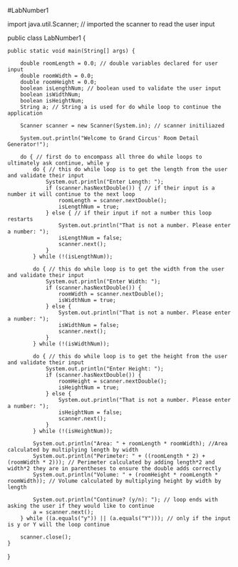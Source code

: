 #LabNumber1


import java.util.Scanner; // imported the scanner to read the user input

public class LabNumber1 {

	public static void main(String[] args) {

		double roomLength = 0.0; // double variables declared for user input
		double roomWidth = 0.0;
		double roomHeight = 0.0;
		boolean isLengthNum; // boolean used to validate the user input
		boolean isWidthNum;
		boolean isHeightNum;
		String a; // String a is used for do while loop to continue the application

		Scanner scanner = new Scanner(System.in); // scanner initiliazed

		System.out.println("Welcome to Grand Circus' Room Detail Generator!");

		do { // first do to encompass all three do while loops to ultimately ask continue, while y
			do { // this do while loop is to get the length from the user and validate their input
				System.out.println("Enter Length: ");
				if (scanner.hasNextDouble()) { // if their input is a number it will continue to the next loop
					roomLength = scanner.nextDouble();
					isLengthNum = true;
				} else { // if their input if not a number this loop restarts
					System.out.println("That is not a number. Please enter a number: ");
					isLengthNum = false;
					scanner.next();
				}
			} while (!(isLengthNum));

			do { // this do while loop is to get the width from the user and validate their input
				System.out.println("Enter Width: ");
				if (scanner.hasNextDouble()) {
					roomWidth = scanner.nextDouble();
					isWidthNum = true;
				} else {
					System.out.println("That is not a number. Please enter a number: ");
					isWidthNum = false;
					scanner.next();
				}
			} while (!(isWidthNum));

			do { // this do while loop is to get the height from the user and validate their input
				System.out.println("Enter Height: ");
				if (scanner.hasNextDouble()) {
					roomHeight = scanner.nextDouble();
					isHeightNum = true;
				} else {
					System.out.println("That is not a number. Please enter a number: ");
					isHeightNum = false;
					scanner.next();
				}
			} while (!(isHeightNum));

			System.out.println("Area: " + roomLength * roomWidth); //Area calculated by multiplying length by width
			System.out.println("Perimeter: " + ((roomLength * 2) + (roomWidth * 2))); // Perimeter calculated by adding length*2 and width*2 they are in parentheses to ensure the double adds correctly
			System.out.println("Volume: " + (roomHeight * roomLength * roomWidth)); // Volume calculated by multiplying height by width by length

			System.out.println("Continue? (y/n): "); // loop ends with asking the user if they would like to continue
			a = scanner.next();
		} while ((a.equals("y")) || (a.equals("Y"))); // only if the input is y or Y will the loop continue

		scanner.close();
	}
}
